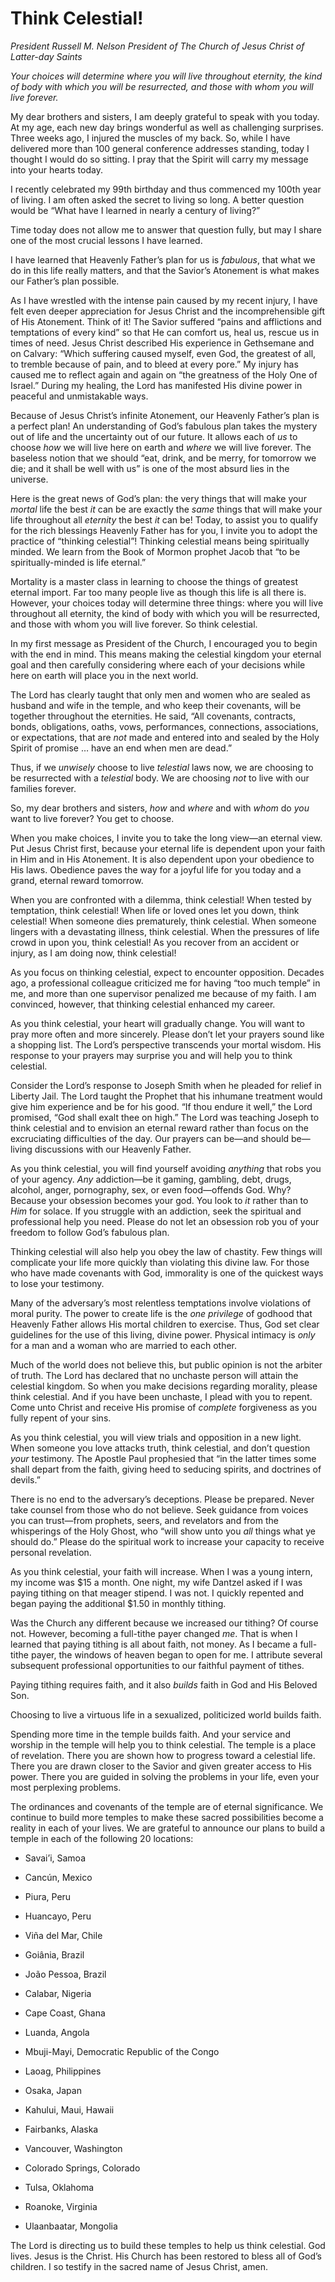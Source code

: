 # Think Celestial!

*President Russell M. Nelson President of The Church of Jesus Christ of Latter-day Saints*

*Your choices will determine where you will live throughout eternity, the kind of body with which you will be resurrected, and those with whom you will live forever.*

<div class="body-block">

My dear brothers and sisters, I am deeply grateful to speak with you today. At my age, each new day brings wonderful as well as challenging surprises. Three weeks ago, I injured the muscles of my back. So, while I have delivered more than 100 general conference addresses standing, today I thought I would do so sitting. I pray that the Spirit will carry my message into your hearts today.

I recently celebrated my 99th birthday and thus commenced my 100th year of living. I am often asked the secret to living so long. A better question would be “What have I learned in nearly a century of living?”

Time today does not allow me to answer that question fully, but may I share one of the most crucial lessons I have learned.

I have learned that Heavenly Father’s plan for us is *fabulous*, that what we do in this life really matters, and that the Savior’s Atonement is what makes our Father’s plan possible.

As I have wrestled with the intense pain caused by my recent injury, I have felt even deeper appreciation for Jesus Christ and the incomprehensible gift of His Atonement. Think of it! The Savior suffered “pains and afflictions and temptations of every kind” so that He can comfort us, heal us, rescue us in times of need. Jesus Christ described His experience in Gethsemane and on Calvary: “Which suffering caused myself, even God, the greatest of all, to tremble because of pain, and to bleed at every pore.” My injury has caused me to reflect again and again on “the greatness of the Holy One of Israel.” During my healing, the Lord has manifested His divine power in peaceful and unmistakable ways.

Because of Jesus Christ’s infinite Atonement, our Heavenly Father’s plan is a perfect plan! An understanding of God’s fabulous plan takes the mystery out of life and the uncertainty out of our future. It allows each of *us* to choose *how* we will live here on earth and *where* we will live forever. The baseless notion that we should “eat, drink, and be merry, for tomorrow we die; and it shall be well with us” is one of the most absurd lies in the universe.

Here is the great news of God’s plan: the very things that will make your *mortal* life the best *it* can be are exactly the *same* things that will make your life throughout all *eternity* the best *it* can be! Today, to assist you to qualify for the rich blessings Heavenly Father has for you, I invite you to adopt the practice of “thinking celestial”\! Thinking celestial means being spiritually minded. We learn from the Book of Mormon prophet Jacob that “to be spiritually-minded is life eternal.”

Mortality is a master class in learning to choose the things of greatest eternal import. Far too many people live as though this life is all there is. However, your choices today will determine three things: where you will live throughout all eternity, the kind of body with which you will be resurrected, and those with whom you will live forever. So think celestial.

In my first message as President of the Church, I encouraged you to begin with the end in mind. This means making the celestial kingdom your eternal goal and then carefully considering where each of your decisions while here on earth will place you in the next world.

The Lord has clearly taught that only men and women who are sealed as husband and wife in the temple, and who keep their covenants, will be together throughout the eternities. He said, “All covenants, contracts, bonds, obligations, oaths, vows, performances, connections, associations, or expectations, that are *not* made and entered into and sealed by the Holy Spirit of promise … have an end when men are dead.”

Thus, if we *unwisely* choose to live *telestial* laws now, we are choosing to be resurrected with a *telestial* body. We are choosing *not* to live with our families forever.

So, my dear brothers and sisters, *how* and *where* and with *whom* do *you* want to live forever? You get to choose.

When you make choices, I invite you to take the long view—an eternal view. Put Jesus Christ first, because your eternal life is dependent upon your faith in Him and in His Atonement. It is also dependent upon your obedience to His laws. Obedience paves the way for a joyful life for you today and a grand, eternal reward tomorrow.

When you are confronted with a dilemma, think celestial! When tested by temptation, think celestial! When life or loved ones let you down, think celestial! When someone dies prematurely, think celestial. When someone lingers with a devastating illness, think celestial. When the pressures of life crowd in upon you, think celestial! As you recover from an accident or injury, as I am doing now, think celestial!

As you focus on thinking celestial, expect to encounter opposition. Decades ago, a professional colleague criticized me for having “too much temple” in me, and more than one supervisor penalized me because of my faith. I am convinced, however, that thinking celestial enhanced my career.

As you think celestial, your heart will gradually change. You will want to pray more often and more sincerely. Please don’t let your prayers sound like a shopping list. The Lord’s perspective transcends your mortal wisdom. His response to your prayers may surprise you and will help you to think celestial.

Consider the Lord’s response to Joseph Smith when he pleaded for relief in Liberty Jail. The Lord taught the Prophet that his inhumane treatment would give him experience and be for his good. “If thou endure it well,” the Lord promised, “God shall exalt thee on high.” The Lord was teaching Joseph to think celestial and to envision an eternal reward rather than focus on the excruciating difficulties of the day. Our prayers can be—and should be—living discussions with our Heavenly Father.

As you think celestial, you will find yourself avoiding *anything* that robs you of your agency. *Any* addiction—be it gaming, gambling, debt, drugs, alcohol, anger, pornography, sex, or even food—offends God. Why? Because your obsession becomes your god. You look to *it* rather than to *Him* for solace. If you struggle with an addiction, seek the spiritual and professional help you need. Please do not let an obsession rob you of your freedom to follow God’s fabulous plan.

Thinking celestial will also help you obey the law of chastity. Few things will complicate your life more quickly than violating this divine law. For those who have made covenants with God, immorality is one of the quickest ways to lose your testimony.

Many of the adversary’s most relentless temptations involve violations of moral purity. The power to create life is the *one privilege* of godhood that Heavenly Father allows His mortal children to exercise. Thus, God set clear guidelines for the use of this living, divine power. Physical intimacy is *only* for a man and a woman who are married to each other.

Much of the world does not believe this, but public opinion is not the arbiter of truth. The Lord has declared that no unchaste person will attain the celestial kingdom. So when you make decisions regarding morality, please think celestial. And if you have been unchaste, I plead with you to repent. Come unto Christ and receive His promise of *complete* forgiveness as you fully repent of your sins.

As you think celestial, you will view trials and opposition in a new light. When someone you love attacks truth, think celestial, and don’t question *your* testimony. The Apostle Paul prophesied that “in the latter times some shall depart from the faith, giving heed to seducing spirits, and doctrines of devils.”

There is no end to the adversary’s deceptions. Please be prepared. Never take counsel from those who do not believe. Seek guidance from voices you can trust—from prophets, seers, and revelators and from the whisperings of the Holy Ghost, who “will show unto you *all* things what ye should do.” Please do the spiritual work to increase your capacity to receive personal revelation.

As you think celestial, your faith will increase. When I was a young intern, my income was $15 a month. One night, my wife Dantzel asked if I was paying tithing on that meager stipend. I was not. I quickly repented and began paying the additional $1.50 in monthly tithing.

Was the Church any different because we increased our tithing? Of course not. However, becoming a full-tithe payer changed *me*. That is when I learned that paying tithing is all about faith, not money. As I became a full-tithe payer, the windows of heaven began to open for me. I attribute several subsequent professional opportunities to our faithful payment of tithes.

Paying tithing requires faith, and it also *builds* faith in God and His Beloved Son.

Choosing to live a virtuous life in a sexualized, politicized world builds faith.

Spending more time in the temple builds faith. And your service and worship in the temple will help you to think celestial. The temple is a place of revelation. There you are shown how to progress toward a celestial life. There you are drawn closer to the Savior and given greater access to His power. There you are guided in solving the problems in your life, even your most perplexing problems.

The ordinances and covenants of the temple are of eternal significance. We continue to build more temples to make these sacred possibilities become a reality in each of your lives. We are grateful to announce our plans to build a temple in each of the following 20 locations:

- Savai’i, Samoa

- Cancún, Mexico

- Piura, Peru

- Huancayo, Peru

- Viña del Mar, Chile

- Goiânia, Brazil

- João Pessoa, Brazil

- Calabar, Nigeria

- Cape Coast, Ghana

- Luanda, Angola

- Mbuji-Mayi, Democratic Republic of the Congo

- Laoag, Philippines

- Osaka, Japan

- Kahului, Maui, Hawaii

- Fairbanks, Alaska

- Vancouver, Washington

- Colorado Springs, Colorado

- Tulsa, Oklahoma

- Roanoke, Virginia

- Ulaanbaatar, Mongolia

The Lord is directing us to build these temples to help us think celestial. God lives. Jesus is the Christ. His Church has been restored to bless all of God’s children. I so testify in the sacred name of Jesus Christ, amen.

</div>
